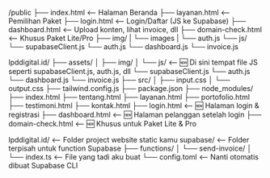 /public
  ├── index.html      <-- Halaman Beranda
  ├── layanan.html    <-- Pemilihan Paket
  ├── login.html      <-- Login/Daftar (JS ke Supabase)
  ├── dashboard.html  <-- Upload konten, lihat invoice, dll
  ├── domain-check.html <-- Khusus Paket Lite/Pro
  ├── img/
  |     └── images
  |     └── auth.js
  └── js/
        └── supabaseClient.js
        └── auth.js
        └── dashboard.js
        └── invoice.js

lpddigital.id/
├── assets/
│   ├── img/
│   └── js/          <-- 🆕 Di sini tempat file JS seperti supabaseClient.js, auth.js, dll
        └── supabaseClient.js
        └── auth.js
        └── dashboard.js
        └── invoice.js
├── src/
│   ├── input.css
│   └── output.css
├── tailwind.config.js
├── package.json
├── node_modules/
├── index.html
├── tentang.html
├── layanan.html
├── portofolio.html
├── testimoni.html
├── kontak.html
├── login.html       <-- 🆕 Halaman login & registrasi
├── dashboard.html   <-- 🆕 Halaman pelanggan setelah login
├── domain-check.html  <-- 🆕 Khusus untuk Paket Lite & Pro


lpddigital.id/               <-- Folder project website static kamu
supabase/                    <-- Folder terpisah untuk function Supabase
├── functions/
│   └── send-invoice/
│       └── index.ts         <-- File yang tadi aku buat
└── config.toml              <-- Nanti otomatis dibuat Supabase CLI
